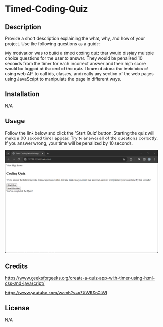 # Timed-Coding-Quiz

## Description

Provide a short description explaining the what, why, and how of your project. Use the following questions as a guide:

My motivation was to build a timed coding quiz that would display multiple choice questions for the user to answer. They would be penalized 10 seconds from the timer for each incorrect answer and their high score would be logged at the end of the quiz. I learned about the intricicies of using web API to call ids, classes, and really any section of the web pages using JavaScript to manipulate the page in different ways.

## Installation

N/A

## Usage

Follow the link below and click the 'Start Quiz' button. Starting the quiz will make a 90 second timer appear. Try to answer all of the questions correctly. If you answer wrong, your time will be penalized by 10 seconds.

![alt text](./Assets/Images/Screenshot%202023-11-13%20231223.png)

## Credits

https://www.geeksforgeeks.org/create-a-quiz-app-with-timer-using-html-css-and-javascript/

https://www.youtube.com/watch?v=xZXW5SnCiWI

## License

N/A
